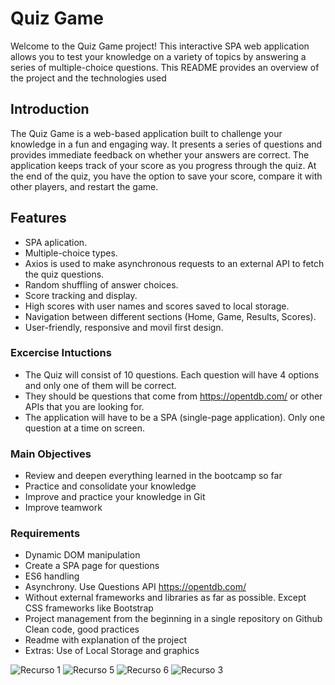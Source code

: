 # Quiz Game
Welcome to the Quiz Game project! This interactive SPA web application allows you to test your knowledge on a variety of topics by answering a series of multiple-choice questions. This README provides an overview of the project and the technologies used

## Introduction
The Quiz Game is a web-based application built to challenge your knowledge in a fun and engaging way. It presents a series of questions and provides immediate feedback on whether your answers are correct. The application keeps track of your score as you progress through the quiz. At the end of the quiz, you have the option to save your score, compare it with other players, and restart the game.

## Features
- SPA aplication.
- Multiple-choice types.
- Axios is used to make asynchronous requests to an external API to fetch the quiz questions. 
- Random shuffling of answer choices.
- Score tracking and display.
- High scores with user names and scores saved to local storage.
- Navigation between different sections (Home, Game, Results, Scores).
- User-friendly, responsive and movil first design.

### Excercise Intuctions

- The Quiz will consist of 10 questions. Each question will have 4 options and only one of them will be correct.
- They should be questions that come from https://opentdb.com/ or other APIs that you are looking for.
- The application will have to be a SPA (single-page application). Only one question at a time on screen.

### Main Objectives

- Review and deepen everything learned in the bootcamp so far
- Practice and consolidate your knowledge
- Improve and practice your knowledge in Git
- Improve teamwork

### Requirements

- Dynamic DOM manipulation
- Create a SPA page for questions
- ES6 handling
- Asynchrony. Use Questions API https://opentdb.com/
- Without external frameworks and libraries as far as possible. Except CSS frameworks like Bootstrap
- Project management from the beginning in a single repository on Github
Clean code, good practices
- Readme with explanation of the project
- Extras: Use of Local Storage and graphics

![Recurso 1](https://github.com/demispreviotto/Proyecto-Quiz/assets/99538600/85d763fd-b673-486b-b28a-ee4b0b1e7bee)
![Recurso 5](https://github.com/demispreviotto/Proyecto-Quiz/assets/99538600/833c4b95-82f5-4246-83f4-c69cf932451c)
![Recurso 6](https://github.com/demispreviotto/Proyecto-Quiz/assets/99538600/596abf67-e369-4afe-813d-6d35b3061776)
![Recurso 3](https://github.com/demispreviotto/Proyecto-Quiz/assets/99538600/89c6ea5b-8be6-4a13-aafa-f693fd187634)

